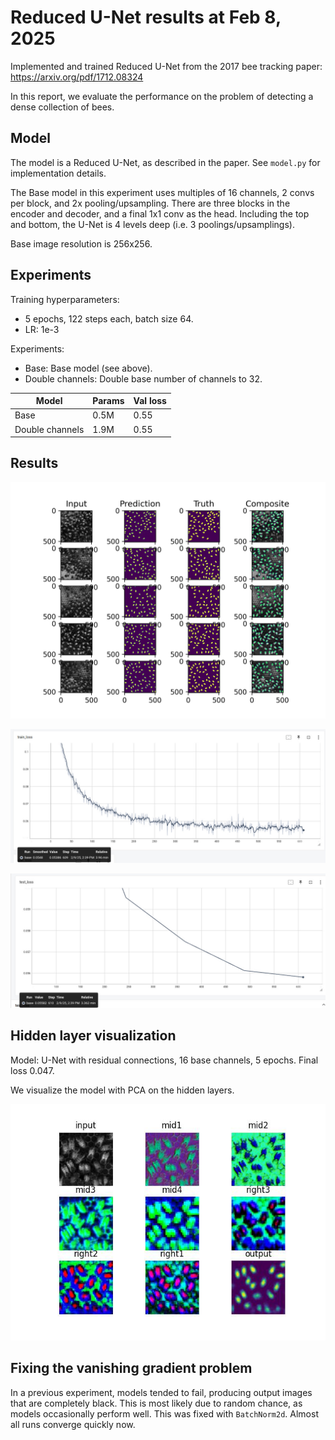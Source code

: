 # Reduced U-Net results at Feb 8, 2025

Implemented and trained Reduced U-Net from the 2017 bee tracking paper:
https://arxiv.org/pdf/1712.08324

In this report, we evaluate the performance on the problem of detecting a dense collection of bees.

## Model

The model is a Reduced U-Net, as described in the paper. See `model.py` for implementation details.

The Base model in this experiment uses multiples of 16 channels, 2 convs per block, and 2x pooling/upsampling.
There are three blocks in the encoder and decoder, and a final 1x1 conv as the head.
Including the top and bottom, the U-Net is 4 levels deep (i.e. 3 poolings/upsamplings).

Base image resolution is 256x256.

## Experiments

Training hyperparameters:

- 5 epochs, 122 steps each, batch size 64.
- LR: 1e-3

Experiments:

- Base: Base model (see above).
- Double channels: Double base number of channels to 32.

| Model | Params | Val loss |
| --- | --- | --- |
| Base | 0.5M | 0.55 |
| Double channels | 1.9M | 0.55 |

## Results

![](./detection.jpg)

![](./train_loss.jpg)

![](./test_loss.jpg)

## Hidden layer visualization

Model: U-Net with residual connections, 16 base channels, 5 epochs. Final loss 0.047.

We visualize the model with PCA on the hidden layers.

![](./hidden_layers.jpg)

## Fixing the vanishing gradient problem

In a previous experiment, models tended to fail, producing output images that are completely black.
This is most likely due to random chance, as models occasionally perform well.
This was fixed with `BatchNorm2d`. Almost all runs converge quickly now.
